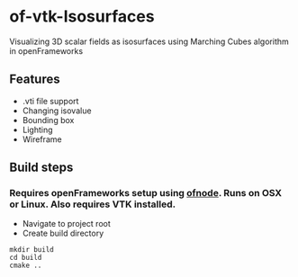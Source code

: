 # of-vtk-Isosurfaces
Visualizing 3D scalar fields as isosurfaces using Marching Cubes algorithm in openFrameworks

## Features
 * .vti file support
 * Changing isovalue
 * Bounding box
 * Lighting
 * Wireframe
  

## Build steps
### Requires openFrameworks setup using [ofnode](https://github.com/ofnode/of). Runs on OSX or Linux. Also requires VTK installed.

  * Navigate to project root
  * Create build directory 
````
mkdir build
cd build
cmake ..
````

